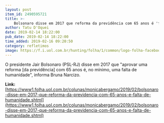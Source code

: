 ```yaml
---
layout: post
item_id: 2490595721
title: >-
    Bolsonaro disse em 2017 que reforma da previdência com 65 anos é 'falta de humanidade'
author: Tatu D'Oquei
date: 2019-02-14 18:22:00
pub_date: 2019-02-14 18:22:00
time_added: 2019-02-16 09:20:50
category: refletimos
image: https://f.i.uol.com.br/hunting/folha/1/common/logo-folha-facebook.jpg
---
```


O presidente Jair Bolsonaro (PSL-RJ) disse em 2017 que "aprovar uma reforma [da previdência] com 65 anos é, no mínimo, uma falta de humanidade", informa Bruna Narcizo.

**Link:** [https://www1.folha.uol.com.br/colunas/monicabergamo/2019/02/bolsonaro-disse-em-2017-que-reforma-da-previdencia-com-65-anos-e-falta-de-humanidade.shtml](https://www1.folha.uol.com.br/colunas/monicabergamo/2019/02/bolsonaro-disse-em-2017-que-reforma-da-previdencia-com-65-anos-e-falta-de-humanidade.shtml)

